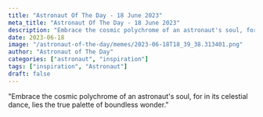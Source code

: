 ```yaml
---
title: "Astronaut Of The Day - 18 June 2023"
meta_title: "Astronaut Of The Day - 18 June 2023"
description: "Embrace the cosmic polychrome of an astronaut's soul, for in its celestial dance, lies the true palette of boundless wonder."
date: 2023-06-18
image: "/astronaut-of-the-day/memes/2023-06-18T18_39_38.313401.png"
author: "Astronaut of The Day"
categories: ["astronaut", "inspiration"]
tags: ["inspiration", "Astronaut"]
draft: false
---
```

"Embrace the cosmic polychrome of an astronaut's soul, for in its celestial dance, lies the true palette of boundless wonder."
        